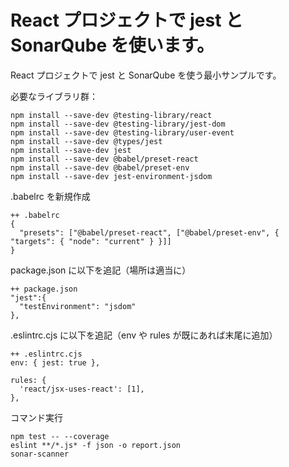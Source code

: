 # React プロジェクトで jest と SonarQube を使います。

React プロジェクトで jest と SonarQube を使う最小サンプルです。

必要なライブラリ群：

```
npm install --save-dev @testing-library/react
npm install --save-dev @testing-library/jest-dom
npm install --save-dev @testing-library/user-event
npm install --save-dev @types/jest
npm install --save-dev jest
npm install --save-dev @babel/preset-react
npm install --save-dev @babel/preset-env
npm install --save-dev jest-environment-jsdom
```

.babelrc を新規作成

```
++ .babelrc
{
  "presets": ["@babel/preset-react", ["@babel/preset-env", { "targets": { "node": "current" } }]]
}
```

package.json に以下を追記（場所は適当に）

```
++ package.json
"jest":{
  "testEnvironment": "jsdom"
},
```

.eslintrc.cjs に以下を追記（env や rules が既にあれば末尾に追加）

```
++ .eslintrc.cjs
env: { jest: true },

rules: {
  'react/jsx-uses-react': [1],
},
```

コマンド実行

```
npm test -- --coverage
eslint **/*.js* -f json -o report.json
sonar-scanner
```
